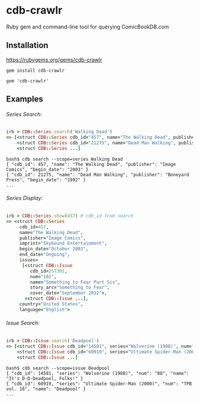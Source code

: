 cdb-crawlr
==========

Ruby gem and command-line tool for querying ComicBookDB.com

Installation
------------

https://rubygems.org/gems/cdb-crawlr
```
gem install cdb-crawlr
```
```
gem 'cdb-crawlr'
```

Examples
--------

###### Series Search:
```ruby
irb > CDB::Series.search('Walking Dead')
=> [<struct CDB::Series cdb_id="457", name="The Walking Dead", publisher="Image Comics", begin_date="2003">,
    <struct CDB::Series cdb_id="21275", name="Dead Man Walking", publisher="Boneyard Press", begin_date="1992">,
    <struct CDB::Series ...]
```
```
bash$ cdb search --scope=series Walking Dead
{ "cdb_id": 457, "name": "The Walking Dead", "publisher": "Image Comics", "begin_date": "2003" }
{ "cdb_id": 21275, "name": "Dead Man Walking", "publisher": "Boneyard Press", "begin_date": "1992" }
...
```

###### Series Display:
```ruby
irb > CDB::Series.show(457) # cdb_id from search
=> <struct CDB::Series
     cdb_id=457,
     name="The Walking Dead",
     publisher="Image Comics",
     imprint="Skybound Entertainment",
     begin_date="October 2003",
     end_date="Ongoing",
     issues=
      [<struct CDB::Issue
         cdb_id=257301,
         num="102",
         name="Something to Fear Part Six",
         story_arc="Something to Fear",
         cover_date="September 2012">,
       <struct CDB::Issue ...],
     country="United States",
     language="English">
```

###### Issue Search:
```ruby
irb > CDB::Issue.search('Deadpool')
=> [<struct CDB::Issue cdb_id="14581", series="Wolverine (1988)", num="88", name="It's D-D-Deadpool, Folks!">,
    <struct CDB::Issue cdb_id="60919", series="Ultimate Spider-Man (2000)", num="TPB vol. 16", name="Deadpool">,
    <struct CDB::Issue ...]
```
```
bash$ cdb search --scope=issue Deadpool
{ "cdb_id": 14581, "series": "Wolverine (1988)", "num": "88", "name": "It's D-D-Deadpool, Folks!" }
{ "cdb_id": 60919, "series": "Ultimate Spider-Man (2000)", "num": "TPB vol. 16", "name": "Deadpool" }
...
```
